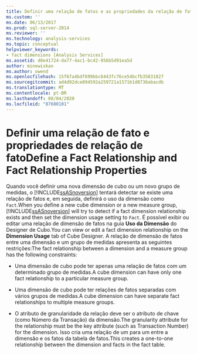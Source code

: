 ```yaml
---
title: Definir uma relação de fatos e as propriedades da relação de fatos | Microsoft Docs
ms.custom: ''
ms.date: 06/13/2017
ms.prod: sql-server-2014
ms.reviewer: ''
ms.technology: analysis-services
ms.topic: conceptual
helpviewer_keywords:
- fact dimensions [Analysis Services]
ms.assetid: d8e41724-da77-4ac1-bc42-956b5d91ea5d
author: minewiskan
ms.author: owend
ms.openlocfilehash: 15f67a4bdf699bbc6443fc76ce54bcfb35831827
ms.sourcegitcommit: ad4d92dce894592a259721a1571b1d8736abacdb
ms.translationtype: MT
ms.contentlocale: pt-BR
ms.lasthandoff: 08/04/2020
ms.locfileid: "87680101"
---
```

# <a name="define-a-fact-relationship-and-fact-relationship-properties"></a><span data-ttu-id="95846-102">Definir uma relação de fato e propriedades de relação de fato</span><span class="sxs-lookup"><span data-stu-id="95846-102">Define a Fact Relationship and Fact Relationship Properties</span></span>
  <span data-ttu-id="95846-103">Quando você definir uma nova dimensão de cubo ou um novo grupo de medidas, o [!INCLUDE[ssASnoversion](../../includes/ssasnoversion-md.md)] tentará detectar se existe uma relação de fatos e, em seguida, definirá o uso da dimensão como `Fact`.</span><span class="sxs-lookup"><span data-stu-id="95846-103">When you define a new cube dimension or a new measure group, [!INCLUDE[ssASnoversion](../../includes/ssasnoversion-md.md)] will try to detect if a fact dimension relationship exists and then set the dimension usage setting to `Fact`.</span></span> <span data-ttu-id="95846-104">É possível exibir ou editar uma relação de dimensão de fatos na guia **Uso da Dimensão** do Designer de Cubo.</span><span class="sxs-lookup"><span data-stu-id="95846-104">You can view or edit a fact dimension relationship on the **Dimension Usage** tab of Cube Designer.</span></span> <span data-ttu-id="95846-105">A relação de dimensão de fatos entre uma dimensão e um grupo de medidas apresenta as seguintes restrições:</span><span class="sxs-lookup"><span data-stu-id="95846-105">The fact relationship between a dimension and a measure group has the following constraints:</span></span>  
  
-   <span data-ttu-id="95846-106">Uma dimensão de cubo pode ter apenas uma relação de fatos com um determinado grupo de medidas.</span><span class="sxs-lookup"><span data-stu-id="95846-106">A cube dimension can have only one fact relationship to a particular measure group.</span></span>  
  
-   <span data-ttu-id="95846-107">Uma dimensão de cubo pode ter relações de fatos separadas com vários grupos de medidas.</span><span class="sxs-lookup"><span data-stu-id="95846-107">A cube dimension can have separate fact relationships to multiple measure groups.</span></span>  
  
-   <span data-ttu-id="95846-108">O atributo de granularidade da relação deve ser o atributo de chave (como Número da Transação) da dimensão.</span><span class="sxs-lookup"><span data-stu-id="95846-108">The granularity attribute for the relationship must be the key attribute (such as Transaction Number) for the dimension.</span></span> <span data-ttu-id="95846-109">Isso cria uma relação de um para um entre a dimensão e os fatos da tabela de fatos.</span><span class="sxs-lookup"><span data-stu-id="95846-109">This creates a one-to-one relationship between the dimension and facts in the fact table.</span></span>  
  
  

